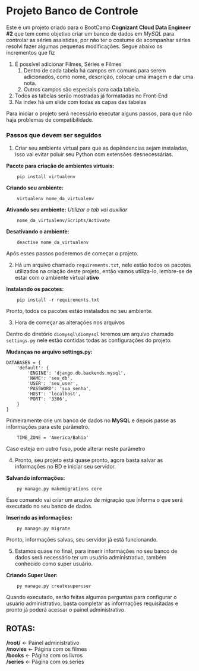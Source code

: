 # Projeto Banco de Controle

Este é um projeto criado para o BootCamp **Cognizant Cloud Data Engineer #2** que tem como objetivo criar um banco de dados em *MySQL* para controlar as séries assistidas, por não ter o costume de acompanhar séries resolvi fazer algumas pequenas modificações. Segue abaixo os incrementos que fiz
1. É possível adicionar Filmes, Séries e Filmes
   1. Dentro de cada tabela há campos em comuns para serem adicionados, como nome, descrição, colocar uma imagem e dar uma nota.
   2. Outros campos são especiais para cada tabela.
2. Todos as tabelas serão mostradas já formatadas no Front-End
3. Na index há um slide com todas as capas das tabelas

Para iniciar o projeto será necessário executar alguns passos, para que não haja problemas de compatibilidade.

### Passos que devem ser seguidos
1. Criar seu ambiente virtual para que as depêndencias sejam instaladas, isso vai evitar poluir seu Python com extensões desnecessárias.

**Pacote para criação de ambientes virtuais:**
```
    pip install virtualenv
```
**Criando seu ambiente:**
```
    virtualenv nome_da_virtualenv
```
**Ativando seu ambiente:** *Utilizar o tab vai auxiliar*
```
    nome_da_virtualenv/Scripts/Activate
```
**Desativando o ambiente:**
```
    deactive nome_da_virtualenv
```

Após esses passos poderemos de começar o projeto. 

2. Há um arquivo chamado ```requirements.txt```, nele estão todos os pacotes utilizados na criação deste projeto, então vamos utiliza-lo, lembre-se de estar com o ambiente virtual **ativo**

**Instalando os pacotes:**
```
    pip install -r requirements.txt
```

Pronto, todos os pacotes estão instalados no seu ambiente.

3. Hora de começar as alterações nos arquivos

Dentro do diretório ```diomysql\diomysql``` teremos um arquivo chamado ```settings.py``` nele estão contidas todas as configurações do projeto.

**Mudanças no arquivo settings.py:**

```commandline
DATABASES = {
    'default': {
        'ENGINE': 'django.db.backends.mysql',
        'NAME': 'seu_db',
        'USER': 'seu_user',
        'PASSWORD': 'sua_senha',
        'HOST': 'localhost',
        'PORT': '3306',
    }
}
```
Primeiramente crie um banco de dados no **MySQL** e depois passe as informações para este parâmetro.

```
    TIME_ZONE = 'America/Bahia'
```
Caso esteja em outro fuso, pode alterar neste parâmetro

4. Pronto, seu projeto está quase pronto, agora basta salvar as informações no BD e iniciar seu servidor.

**Salvando informações:**
```commandline
    py manage.py makemigrations core
```
Esse comando vai criar um arquivo de migração que informa o que será executado no seu banco de dados.

**Inserindo as informações:**
```commandline
    py manage.py migrate
```
Pronto, informações salvas, seu servidor já está funcionando.

5. Estamos quase no final, para inserir informações no seu banco de dados será necessário ter um usuário administrativo, também conhecido como super usuário.

**Criando Super User:**
```commandline
    py manage.py createsuperuser
```
Quando executado, serão feitas algumas perguntas para configurar o usuário administrativo, basta completar as informações requisitadas e pronto já poderá acessar o painel administrativo.

## ROTAS:
**/root/** <- Painel administrativo\
**/movies** <- Página com os filmes\
**/books** <- Página com os livros\
**/series** <- Página com os series

